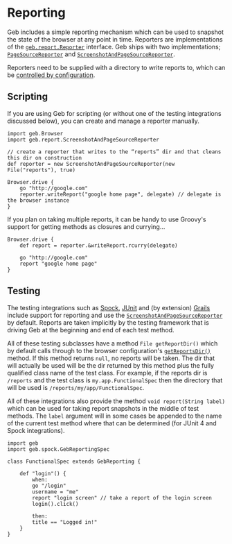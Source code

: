 # Reporting

Geb includes a simple reporting mechanism which can be used to snapshot the state of the browser at any point in time. Reporters are implementations of the [`geb.report.Reporter`](api/geb-core/geb/report/Reporter.html) interface. Geb ships with two implementations; [`PageSourceReporter`](api/geb-core/geb/report/PageSourceReporter.html) and [`ScreenshotAndPageSourceReporter`](api/geb-core/geb/report/ScreenshotAndPageSourceReporter.html).

Reporters need to be supplied with a directory to write reports to, which can be [controlled by configuration](configuration.html#reports_dir).

## Scripting

If you are using Geb for scripting (or without one of the testing integrations discussed below), you can create and manage a reporter manually.

	import geb.Browser
	import geb.report.ScreenshotAndPageSourceReporter
	
	// create a reporter that writes to the “reports” dir and that cleans this dir on construction 
	def reporter = new ScreenshotAndPageSourceReporter(new File("reports"), true)
	
	Browser.drive {
		go "http://google.com"
		reporter.writeReport("google home page", delegate) // delegate is the browser instance
	}

If you plan on taking multiple reports, it can be handy to use Groovy's support for getting methods as closures and currying…

	Browser.drive {
		def report = reporter.&writeReport.rcurry(delegate)
		
		go "http://google.com"
		report "google home page"
	}

## Testing

The testing integrations such as [Spock](testing.html#spock__junit), [JUnit](testing.html#spock__junit) and (by extension) [Grails](build-integrations.html#grails) include support for reporting and use the [`ScreenshotAndPageSourceReporter`](api/geb-core/geb/report/ScreenshotAndPageSourceReporter.html) by default. Reports are taken implicitly by the testing framework that is driving Geb at the beginning and end of each test method. 

All of these testing subclasses have a method `File getReportDir()` which by default calls through to the browser configuration's [`getReportsDir()`](configuration.html#reports_dir) method. If this method returns `null`, no reports will be taken. The dir that will actually be used will be the dir returned by this method plus the fully qualified class name of the test class. For example, if the reports dir is `/reports` and the test class is `my.app.FunctionalSpec` then the directory that will be used is `/reports/my/app/FunctionalSpec`.

All of these integrations also provide the method `void report(String label)` which can be used for taking report snapshots in the middle of test methods. The `label` argument will in some cases be appended to the name of the current test method where that can be determined (for JUnit 4 and Spock integrations).

	import geb
	import geb.spock.GebReportingSpec
	
	class FunctionalSpec extends GebReporting {
		
		def "login"() {
			when:
			go "/login"
			username = "me"
			report "login screen" // take a report of the login screen
			login().click()
			
			then:
			title == "Logged in!"
		}
	}
